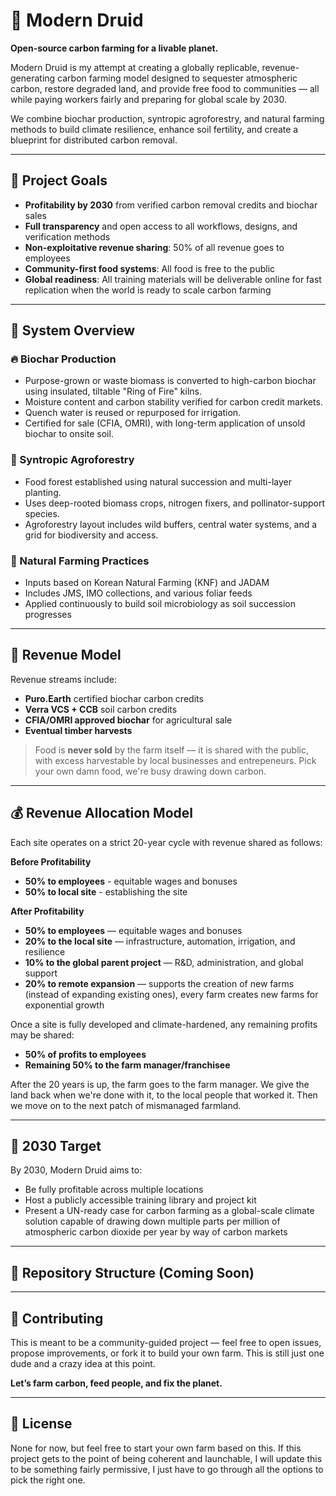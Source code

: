 # 🌿 Modern Druid

**Open-source carbon farming for a livable planet.**

Modern Druid is my attempt at creating a globally replicable, revenue-generating carbon farming model designed to sequester atmospheric carbon, restore degraded land, and provide free food to communities — all while paying workers fairly and preparing for global scale by 2030.

We combine biochar production, syntropic agroforestry, and natural farming methods to build climate resilience, enhance soil fertility, and create a blueprint for distributed carbon removal.

---

## 🚀 Project Goals

- **Profitability by 2030** from verified carbon removal credits and biochar sales
- **Full transparency** and open access to all workflows, designs, and verification methods
- **Non-exploitative revenue sharing**: 50% of all revenue goes to employees
- **Community-first food systems**: All food is free to the public
- **Global readiness**: All training materials will be deliverable online for fast replication when the world is ready to scale carbon farming

---

## 🔧 System Overview

### 🔥 Biochar Production
- Purpose-grown or waste biomass is converted to high-carbon biochar using insulated, tiltable "Ring of Fire" kilns.
- Moisture content and carbon stability verified for carbon credit markets.
- Quench water is reused or repurposed for irrigation.
- Certified for sale (CFIA, OMRI), with long-term application of unsold biochar to onsite soil.

### 🌳 Syntropic Agroforestry
- Food forest established using natural succession and multi-layer planting.
- Uses deep-rooted biomass crops, nitrogen fixers, and pollinator-support species.
- Agroforestry layout includes wild buffers, central water systems, and a grid for biodiversity and access.

### 🧪 Natural Farming Practices
- Inputs based on Korean Natural Farming (KNF) and JADAM
- Includes JMS, IMO collections, and various foliar feeds
- Applied continuously to build soil microbiology as soil succession progresses

---

## 💸 Revenue Model

Revenue streams include:
- **Puro.Earth** certified biochar carbon credits
- **Verra VCS + CCB** soil carbon credits
- **CFIA/OMRI approved biochar** for agricultural sale
- **Eventual timber harvests**

> Food is **never sold** by the farm itself — it is shared with the public, with excess harvestable by local businesses and entrepeneurs. Pick your own damn food, we're busy drawing down carbon.

---

## 💰 Revenue Allocation Model

Each site operates on a strict 20-year cycle with revenue shared as follows:

**Before Profitability**
- **50% to employees** - equitable wages and bonuses
- **50% to local site** - establishing the site

**After Profitability**
- **50% to employees** — equitable wages and bonuses
- **20% to the local site** — infrastructure, automation, irrigation, and resilience
- **10% to the global parent project** — R&D, administration, and global support
- **20% to remote expansion** — supports the creation of new farms (instead of expanding existing ones), every farm creates new farms for exponential growth

Once a site is fully developed and climate-hardened, any remaining profits may be shared:
- **50% of profits to employees**
- **Remaining 50% to the farm manager/franchisee**

After the 20 years is up, the farm goes to the farm manager. We give the land back when we're done with it, to the local people that worked it. Then we move on to the next patch of mismanaged farmland.

---

## 🧭 2030 Target

By 2030, Modern Druid aims to:
- Be fully profitable across multiple locations
- Host a publicly accessible training library and project kit
- Present a UN-ready case for carbon farming as a global-scale climate solution capable of drawing down multiple parts per million of atmospheric carbon dioxide per year by way of carbon markets

---

## 📂 Repository Structure (Coming Soon)

---

## 🤝 Contributing

This is meant to be a community-guided project — feel free to open issues, propose improvements, or fork it to build your own farm. This is still just one dude and a crazy idea at this point.

**Let’s farm carbon, feed people, and fix the planet.**

---

## 📜 License

None for now, but feel free to start your own farm based on this. If this project gets to the point of being coherent and launchable, I will update this to be something fairly permissive, I just have to go through all the options to pick the right one.


